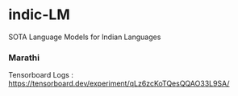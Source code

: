 # indic-LM
SOTA Language Models for Indian Languages

### Marathi
Tensorboard Logs : https://tensorboard.dev/experiment/qLz6zcKoTQesQQAO33L9SA/
